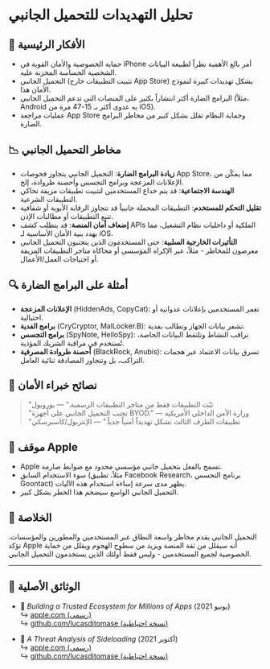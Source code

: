 # تحليل التهديدات للتحميل الجانبي  

## 📌 الأفكار الرئيسية  

- حماية الخصوصية والأمان القوية في iPhone أمر بالغ الأهمية نظراً لطبيعة البيانات الشخصية الحساسة المخزنة عليه.  
- التحميل الجانبي (تثبيت التطبيقات خارج App Store) يشكل تهديدات كبيرة لنموذج الأمان هذا.  
- البرامج الضارة أكثر انتشاراً بكثير على المنصات التي تدعم التحميل الجانبي (مثلاً، Android به عدوى أكثر بـ 15-47 مرة من iOS).  
- عمليات مراجعة App Store وحماية النظام تقلل بشكل كبير من مخاطر البرامج الضارة.  

## 📉 مخاطر التحميل الجانبي  

- **زيادة البرامج الضارة**: التحميل الجانبي يتجاوز فحوصات App Store، مما يمكّن من الإعلانات المزعجة وبرامج التجسس وأحصنة طروادة، إلخ.  
- **الهندسة الاجتماعية**: قد يتم خداع المستخدمين لتثبيت تطبيقات مزيفة تحاكي التطبيقات الشرعية.  
- **تقليل التحكم للمستخدم**: التطبيقات المحملة جانبياً قد تتجاوز الرقابة الأبوية أو شفافية تتبع التطبيقات أو مطالبات الإذن.  
- **إضعاف أمان المنصة**: قد يتطلب كشف APIs الملكية أو داخليات نظام التشغيل، مما يهدد بنية الأمان الأساسية لـ iOS.  
- **التأثيرات الخارجية السلبية**: حتى المستخدمون الذين يتجنبون التحميل الجانبي معرضون للمخاطر - مثلاً، عبر الإكراه المؤسسي أو محاكاة متاجر التطبيقات المزيفة أو احتياجات العمل/الأعمال.  

## 🔍 أمثلة على البرامج الضارة  

- **الإعلانات المزعجة** (HiddenAds, CopyCat): تغمر المستخدمين بإعلانات عدوانية أو احتيالية.  
- **برامج الفدية** (CryCryptor, MalLocker.B): تشفر بيانات الجهاز وتطالب بفدية.  
- **برامج التجسس** (SpyNote, HelloSpy): تراقب النشاط وتلتقط البيانات الخاصة، تُستخدم في مراقبة الشريك المؤذية.  
- **أحصنة طروادة المصرفية** (BlackRock, Anubis): تسرق بيانات الاعتماد عبر هجمات التراكب، بل وتتجاوز المصادقة ثنائية العامل.  

## 🧠 نصائح خبراء الأمان  

> "ثبّت التطبيقات فقط من متاجر التطبيقات الرسمية." — يوروبول  
> "تجنب التحميل الجانبي على أجهزة BYOD." — وزارة الأمن الداخلي الأمريكية  
> "تطبيقات الطرف الثالث تشكل تهديداً أمنياً جدياً." — الإنتربول/كاسبرسكي  

## 🚫 موقف Apple  

- Apple تسمح بالفعل بتحميل جانبي مؤسسي محدود مع ضوابط صارمة.  
- سوء الاستخدام السابق (مثلاً، تطبيق Facebook Research، برنامج التجسس Goontact) يظهر مدى سرعة إساءة استخدام هذه الآليات.  
- التحميل الجانبي الواسع سيضخم هذا الخطر بشكل كبير.  

## 📎 الخلاصة  

التحميل الجانبي يقدم مخاطر واسعة النطاق عبر المستخدمين والمطورين والمؤسسات. تؤكد Apple أنه سيقلل من ثقة المنصة ويزيد من سطوح الهجوم ويقلل من حماية الخصوصية لجميع المستخدمين - وليس فقط أولئك الذين يستخدمون التحميل الجانبي.  

---  

## 📄 الوثائق الأصلية  

- 🧷 *Building a Trusted Ecosystem for Millions of Apps* (يونيو 2021)  
  ↪️ [apple.com (رسمي)](https://www.apple.com/privacy/docs/Building_a_Trusted_Ecosystem_for_Millions_of_Apps.pdf)  
  ↪️ [github.com/lucasditomase (نسخة احتياطية)](https://github.com/lucasditomase/app-restrictions/blob/main/summary.pdf)  

- 🧷 *A Threat Analysis of Sideloading* (أكتوبر 2021)  
  ↪️ [apple.com (رسمي)](https://www.apple.com/privacy/docs/Building_a_Trusted_Ecosystem_for_Millions_of_Apps_A_Threat_Analysis_of_Sideloading.pdf)  
  ↪️ [github.com/lucasditomase (نسخة احتياطية)](https://github.com/lucasditomase/app-restrictions/blob/main/threat-analysis.pdf)  
